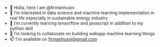 - 👋 Holla, here I am @firmanhusni
- 👀 I’m interested in data science and machine learning implementation in real life especially in sustainable energy industry
- 🌱 I’m currently learning tensorflow and javascript in addition to my python skill
- 💞️ I’m looking to collaborate on building webapp machine learning things
- 📫 I'm available on firmanhusni@gmail.com

<!---
firmanhusni/firmanhusni is a ✨ special ✨ repository because its `README.md` (this file) appears on your GitHub profile.
You can click the Preview link to take a look at your changes.
--->

